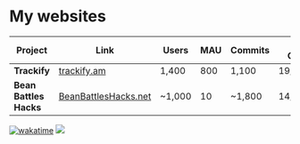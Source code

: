 # My websites

| Project | Link | Users | MAU | Commits | Date Created |
| ------- | ---- | ----- | --- | ------- | ------------ |
| **Trackify** | [trackify.am](https://trackify.am) | 1,400 | 800 | 1,100 | 19/03/2023 |
| **Bean Battles Hacks** | [BeanBattlesHacks.net](https://BeanBattlesHacks.net) | ~1,000 | 10 | ~1,800 | 14/04/2021 |

[![wakatime](https://wakatime.com/badge/user/7e00b909-a2bd-4160-8fa5-027f2d844940.svg)](https://wakatime.com/@7e00b909-a2bd-4160-8fa5-027f2d844940)
![](https://komarev.com/ghpvc/?username=carter-0)
